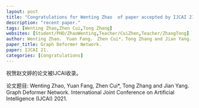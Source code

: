 ```yaml
---
layout: post
title: "Congratulations for Wenting Zhao  of paper accepted by IJCAI 21!"
description: "recent paper."
tags: [Wenting Zhao,Zhen Cui,Tong Zhang]
websites: [Student/PHD/ZhaoWenting,Teacher/CuiZhen,Teacher/ZhangTong]
author: Wenting Zhao， Yuan Fang， Zhen Cui*，Tong Zhang and Jian Yang.
paper_title: Graph Deformer Network.
paper: IJCAI 21.
categories: [Congratulations]
---
```

祝贺赵文婷的论文被IJCAI收录。

论文题目: Wenting Zhao, Yuan Fang, Zhen Cui*, Tong Zhang and Jian Yang. Graph Deformer Network. International Joint Conference on Artificial Intelligence (IJCAI)  2021.  


